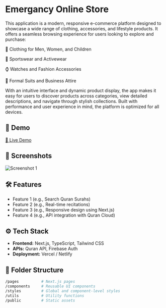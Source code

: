 # Emergancy Online Store

This application is a modern, responsive e-commerce platform designed to showcase a wide range of clothing, accessories, and lifestyle products. It offers a seamless browsing experience for users looking to explore and purchase:

👕 Clothing for Men, Women, and Children

🎽 Sportswear and Activewear

⌚ Watches and Fashion Accessories

🧥 Formal Suits and Business Attire

With an intuitive interface and dynamic product display, the app makes it easy for users to discover products across categories, view detailed descriptions, and navigate through stylish collections. Built with performance and user experience in mind, the platform is optimized for all devices.

## 🚀 Demo

[🔗 Live Demo](https://emergancy-store.vercel.app/)


## 📸 Screenshots

<!-- Optional -->
![Screenshot 1](https://res.cloudinary.com/dptz3ognb/image/upload/v1757808855/13_pft3te.png)


## 🛠️ Features

- Feature 1 (e.g., Search Quran Surahs)
- Feature 2 (e.g., Real-time recitations)
- Feature 3 (e.g., Responsive design using Next.js)
- Feature 4 (e.g., API integration with Quran Cloud)

## ⚙️ Tech Stack

- **Frontend:** Next.js, TypeScript, Tailwind CSS
- **APIs:** Quran API, Firebase Auth
- **Deployment:** Vercel / Netlify

## 📂 Folder Structure

```bash
/pages          # Next.js pages
/components     # Reusable UI components
/styles         # Global and component-level styles
/utils          # Utility functions
/public         # Static assets
